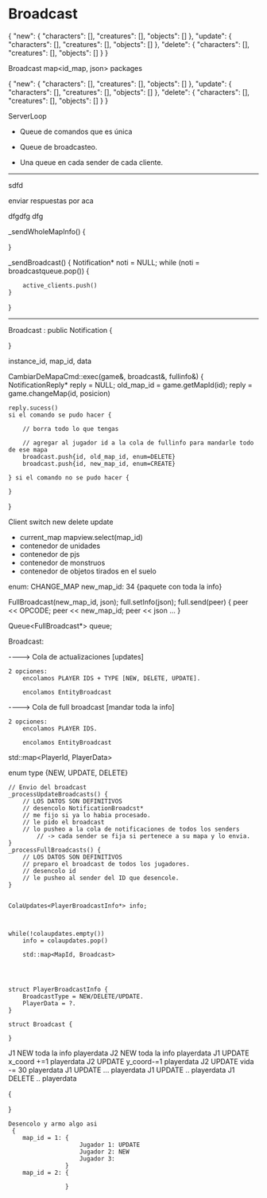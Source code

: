 # Broadcast

{
    "new": {
        "characters": [],
        "creatures": [],
        "objects": []
    },
    "update": {
        "characters": [],
        "creatures": [],
        "objects": []
    },
    "delete": {
        "characters": [],
        "creatures": [],
        "objects": []
    }
}


Broadcast
map<id_map, json> packages

{
    "new": {
        "characters": [],
        "creatures": [],
        "objects": []
    },
    "update": {
        "characters": [],
        "creatures": [],
        "objects": []
    },
    "delete": {
        "characters": [],
        "creatures": [],
        "objects": []
    }
}


ServerLoop
- Queue de comandos que es única 
- Queue de broadcasteo.

- Una queue en cada sender de cada cliente.

---
sdfd

enviar respuestas por aca

dfgdfg
dfg

_sendWholeMapInfo() {

}

_sendBroadcast() {
    Notification* noti = NULL;
    while (noti = broadcastqueue.pop()) {

        active_clients.push()
    }

}

---

Broadcast : public Notification {

}


instance_id, map_id, data



CambiarDeMapaCmd::exec(game&, broadcast&, fullinfo&) {
    NotificationReply* reply = NULL;
    old_map_id = game.getMapId(id); 
    reply = game.changeMap(id, posicion)

    reply.sucess()
    si el comando se pudo hacer {

        // borra todo lo que tengas

        // agregar al jugador id a la cola de fullinfo para mandarle todo de ese mapa
        broadcast.push{id, old_map_id, enum=DELETE}
        broadcast.push{id, new_map_id, enum=CREATE}

    } si el comando no se pudo hacer {

    }
}

Client
switch new delete update
- current_map
mapview.select(map_id)
- contenedor de unidades
- contenedor de pjs
- contenedor de monstruos
- contenedor de objetos tirados en el suelo


enum: CHANGE_MAP
new_map_id: 34
{paquete con toda la info}


FullBroadcast(new_map_id, json);
full.setInfo(json);
full.send(peer) {
    peer << OPCODE;
    peer << new_map_id;
    peer << json
    ...
}

Queue<FullBroadcast*> queue;




Broadcast:


----> Cola de actualizaciones [updates]

    2 opciones:
        encolamos PLAYER IDS + TYPE [NEW, DELETE, UPDATE].

        encolamos EntityBroadcast



----> Cola de full broadcast [mandar toda la info]

    2 opciones:
        encolamos PLAYER IDS.

        encolamos EntityBroadcast


std::map<PlayerId, PlayerData>


enum type {NEW, UPDATE, DELETE}




    // Envio del broadcast
    _processUpdateBroadcasts() {
        // LOS DATOS SON DEFINITIVOS
        // desencolo NotificationBroadcst*
        // me fijo si ya lo habia procesado.
        // le pido el broadcast
        // lo pusheo a la cola de notificaciones de todos los senders
            // -> cada sender se fija si pertenece a su mapa y lo envia.
    }
    _processFullBroadcasts() {
        // LOS DATOS SON DEFINITIVOS
        // preparo el broadcast de todos los jugadores.
        // desencolo id
        // le pusheo al sender del ID que desencole.
    }


    ColaUpdates<PlayerBroadcastInfo*> info;



    while(!colaupdates.empty())
        info = colaupdates.pop()

        std::map<MapId, Broadcast>




    struct PlayerBroadcastInfo {
        BroadcastType = NEW/DELETE/UPDATE.
        PlayerData = ?.
    }

    struct Broadcast {
        
    }

J1 NEW toda la info playerdata
J2 NEW toda la info playerdata
J1 UPDATE x_coord +=1 playerdata
J2 UPDATE y_coord-=1 playerdata
J2 UPDATE vida -= 30 playerdata
J1 UPDATE ... playerdata
J1 UPDATE .. playerdata
J1 DELETE .. playerdata

{
        
}
    

    Desencolo y armo algo asi
     {
        map_id = 1: {
                        Jugador 1: UPDATE
                        Jugador 2: NEW
                        Jugador 3: 
                    }
        map_id = 2: {

                    }





    